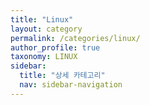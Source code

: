 ```yaml
---
title: "Linux"
layout: category
permalink: /categories/linux/
author_profile: true
taxonomy: LINUX
sidebar:
  title: "상세 카테고리"
  nav: sidebar-navigation
---
```


